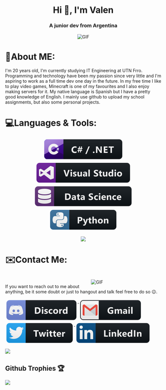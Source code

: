 <h1 align="center">Hi 👋, I'm Valen</h1>
<h3 align="center">A junior dev from Argentina</h3>

<div align="center">
<img hight="300" width="700" alt="GIF" align="center" src="https://media1.tenor.com/images/f4d420037e1a34666d43f006ede7d686/tenor.gif">
</div>

# 💬About ME:

I'm 20 years old, I'm currently studying IT Engineering at UTN Frro. Programming and technology have been my passion since very little and I'm aspiring to work as a full time dev one day in the future. In my free time I like to play video games, Minecraft is one of my favourites and I also enjoy making servers for it. My native language is Spanish but I have a pretty good knowledge of English. I mainly use github to upload my school assignments, but also some personal projects.

# 💻Languages & Tools:

<p align="center">
  <a href="#">
    <img src="svg/dev/languages/csharp_dotnet.svg" alt="csharp" style="vertical-align:top; margin:6px 4px">
    <img src="svg/dev/tools/visualstudio.svg" alt="visual studio" style="vertical-align:top; margin:6px 4px">
    <img src="svg/dev/misc/datascience.svg" alt="SQL" style="vertical-align:top; margin:6px 4px">
    <img src="svg/dev/languages/python.svg" alt="python" style="vertical-align:top; margin:6px 4px">
  </a>  
</p>

<div align="center">
  <a href="https://github.com/anuraghazra/github-readme-stats">
    <img align="center" src="https://github-readme-stats.vercel.app/api/top-langs/?username=elmoha943&hide=swig,makefile&theme=radical&layout=compact" />
  </a>
</div>


# ✉️Contact Me:
<p>
 </br>


<img hight="320" width="45%" align="right" alt="GIF" src="https://i.pinimg.com/originals/0f/57/12/0f5712b3287488aa84cf53c2e4f60cb3.gif">

If you want to reach out to me about anything, be it some doubt or just to hangout and talk feel free to do so 😉.
<p img align="left">

  <a href="https://discordapp.com/users/259183988604796945/">
    <img src="svg/social/discord.svg" alt="discord" style="vertical-align:top; margin:5px 4px">
  </a>  
  
  <a href="mailto:valentinodidio943@gmail.com">
    <img src="svg/social/gmail.svg" alt="mail" style="vertical-align:top; margin:5px 4px">
  </a>  
  
  <a href="https://twitter.com/Valendidio943">
    <img src="svg/social/twitter.svg" alt="twitter" style="vertical-align:top; margin:5px 4px">
  </a>  
  
  <a href="https://www.linkedin.com/in/valendidio943/">
    <img src="svg/social/linkedin.svg" alt="linkedin" style="vertical-align:top; margin:5px 4px">
  </a>
  
</p>

<p align="left" >  
  <a> 
    <img src="https://github-readme-stats.vercel.app/api?username=ElMoha943&show_icons=true&theme=radical" width="50%"/>
  </a>
</p>

## Github Trophies 🏆
<p>
  <img src="https://github-profile-trophy.vercel.app/?username=elmoha943&margin-w=25&margin-h=25&column=7&theme=darkhub" />    
</p>

